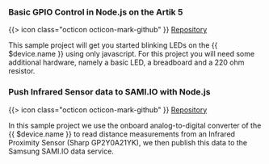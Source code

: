 ### Basic GPIO Control in Node.js on the Artik 5

{{> icon class="octicon octicon-mark-github" }}
[Repository](https://github.com/resin-io-projects/artik-gpio-node)

This sample project will get you started blinking LEDs on the {{ $device.name }} using only javascript. For this project you will need some additional hardware, namely a basic LED, a breadboard and a 220 ohm resistor.

### Push Infrared Sensor data to SAMI.IO with Node.js

{{> icon class="octicon octicon-mark-github" }}
[Repository](https://github.com/resin-io-projects/resin-artik-cloud-publisher)

In this sample project we use the onboard analog-to-digital converter of the {{ $device.name }} to read distance measurements from an Infrared Proximity Sensor (Sharp GP2Y0A21YK), we then publish this data to the Samsung SAMI.IO data service.
